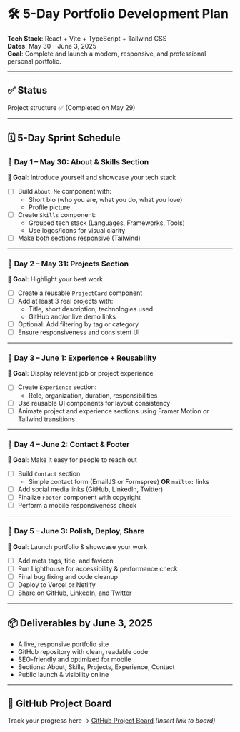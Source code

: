 # 🛠️ 5-Day Portfolio Development Plan  
**Tech Stack**: React + Vite + TypeScript + Tailwind CSS  
**Dates**: May 30 – June 3, 2025  
**Goal**: Complete and launch a modern, responsive, and professional personal portfolio.

---

## ✅ Status  
Project structure ✅ (Completed on May 29)

---

## 🗓️ 5-Day Sprint Schedule

### 📅 **Day 1 – May 30: About & Skills Section**
**🎯 Goal**: Introduce yourself and showcase your tech stack  
- [ ] Build `About Me` component with:
  - Short bio (who you are, what you do, what you love)
  - Profile picture
- [ ] Create `Skills` component:
  - Grouped tech stack (Languages, Frameworks, Tools)
  - Use logos/icons for visual clarity
- [ ] Make both sections responsive (Tailwind)

---

### 📅 **Day 2 – May 31: Projects Section**
**🎯 Goal**: Highlight your best work  
- [ ] Create a reusable `ProjectCard` component
- [ ] Add at least 3 real projects with:
  - Title, short description, technologies used
  - GitHub and/or live demo links
- [ ] Optional: Add filtering by tag or category
- [ ] Ensure responsiveness and consistent UI

---

### 📅 **Day 3 – June 1: Experience + Reusability**
**🎯 Goal**: Display relevant job or project experience  
- [ ] Create `Experience` section:
  - Role, organization, duration, responsibilities
- [ ] Use reusable UI components for layout consistency
- [ ] Animate project and experience sections using Framer Motion or Tailwind transitions

---

### 📅 **Day 4 – June 2: Contact & Footer**
**🎯 Goal**: Make it easy for people to reach out  
- [ ] Build `Contact` section:
  - Simple contact form (EmailJS or Formspree) **OR** `mailto:` links
- [ ] Add social media links (GitHub, LinkedIn, Twitter)
- [ ] Finalize `Footer` component with copyright
- [ ] Perform a mobile responsiveness check

---

### 📅 **Day 5 – June 3: Polish, Deploy, Share**
**🎯 Goal**: Launch portfolio & showcase your work  
- [ ] Add meta tags, title, and favicon
- [ ] Run Lighthouse for accessibility & performance check
- [ ] Final bug fixing and code cleanup
- [ ] Deploy to Vercel or Netlify
- [ ] Share on GitHub, LinkedIn, and Twitter

---

## 📦 Deliverables by June 3, 2025
- A live, responsive portfolio site
- GitHub repository with clean, readable code
- SEO-friendly and optimized for mobile
- Sections: About, Skills, Projects, Experience, Contact
- Public launch & visibility online

---

## 🔗 GitHub Project Board
Track your progress here → [GitHub Project Board](#) *(Insert link to board)*


